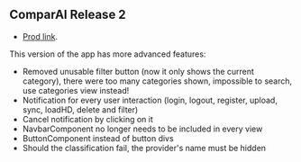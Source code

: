 ## ComparAI Release 2

- [Prod link](http://comparai-195810.appspot.com/).

This version of the app has more advanced features:
- Removed unusable filter button (now it only shows the current category), there were too many categories shown, impossible to search, use categories view instead!
- Notification for every user interaction (login, logout, register, upload, sync, loadHD, delete and filter)
- Cancel notification by clicking on it
- NavbarComponent no longer needs to be included in every view
- ButtonComponent instead of button divs
- Should the classification fail, the provider's name must be hidden
